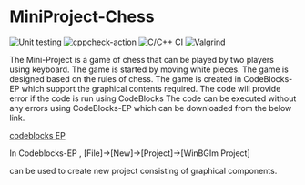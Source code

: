 # MiniProject-Chess

![Unit testing](https://github.com/104484/MiniProject-Chess/workflows/Unit%20testing/badge.svg)
![cppcheck-action](https://github.com/104484/MiniProject-Chess/workflows/cppcheck-action/badge.svg)
![C/C++ CI](https://github.com/104484/MiniProject-Chess/workflows/C/C++%20CI/badge.svg)
![Valgrind](https://github.com/stepin104484/MiniProject-Chess/workflows/Valgrind/badge.svg)









The Mini-Project is a game of chess that can be played by two players using keyboard.
The game is started by moving white pieces. The game is designed based on the rules of chess.
The game is created in CodeBlocks-EP which support the graphical contents required.
The code will provide error if the code is run using CodeBlocks
The code can be executed without any errors using CodeBlocks-EP which can be downloaded from
the below link.

[codeblocks EP](http://codeblocks.codecutter.org/)

In Codeblocks-EP , [File]->[New]->[Project]->[WinBGIm Project] 

can be used to create new project consisting of graphical components.
